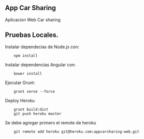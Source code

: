 ## App Car Sharing

Aplicacion Web Car sharing

## Pruebas Locales.

Instalar dependecias de Node.js con:

		npm install

Instalar dependencias Angular con:

 		bower install

Ejecutar Grunt:
		
		grunt serve --force

Deploy Heroku

		grunt build:dist
		git push heroku master

Se debe agregar primero el remote de heroku

		git remote add heroku git@heroku.com:appcarsharing-web.git

